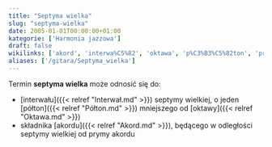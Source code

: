 ```yaml
---
title: "Septyma wielka"
slug: "septyma-wielka"
date: 2005-01-01T00:00:00+01:00
kategorie: ['Harmonia jazzowa']
draft: false
wikilinks: ['akord', 'interwa%C5%82', 'oktawa', 'p%C3%B3%C5%82ton', 'pryma']
aliases: ['/gitara/Septyma_wielka']
---
```

Termin **septyma wielka** może odnosić się do:

  - [interwału]({{< relref "Interwał.md" >}}) septymy wielkiej, o jeden
    [półton]({{< relref "Półton.md" >}}) mniejszego od
    [oktawy]({{< relref "Oktawa.md" >}})
  - składnika [akordu]({{< relref "Akord.md" >}}), będącego w odległości septymy
    wielkiej od prymy<!-- link nie odnosił się do niczego: 'Septyma wielka' ('content/książka/Septyma_wielka.md') links to 'pryma' ('content/książka/pryma.md') and that does not exist --> akordu

